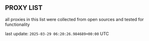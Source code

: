 ## PROXY LIST

all proxies in this list were collected from open sources and tested for functionality

last update: `2025-03-29 06:20:26.984689+00:00` UTC